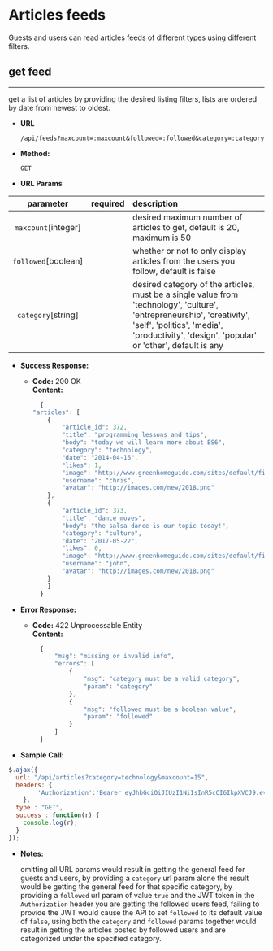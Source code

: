 # Articles feeds

Guests and users can read articles feeds of different types using different filters.

## **get feed**
----
get a list of articles by providing the desired listing filters, lists are ordered by date from newest to oldest.

* **URL**

  `/api/feeds?maxcount=:maxcount&followed=:followed&category=:category`

* **Method:**

  `GET`

* **URL Params**

| parameter           | required | description                                                                                                                                                                                                          |
| :-----------------: | :------: | :------------------------------------------------------------------------------------------------------------------------------------------------------------------------------------------------------------------- |
| `maxcount`[integer] |          | desired maximum number of articles to get, default is 20, maximum is 50                                                                                                                                              |
| `followed`[boolean] |          | whether or not to only display articles from the users you follow, default is false                                                                                                                                  |
| `category`[string]  |          | desired category of the articles, must be a single value from 'technology', 'culture', 'entrepreneurship', 'creativity', 'self', 'politics', 'media', 'productivity', 'design', 'popular' or 'other', default is any |

* **Success Response:**

  * **Code:** 200 OK<br />
    **Content:** 
    ``` javascript
      {
    "articles": [
        {
            "article_id": 372,
            "title": "programming lessons and tips",
            "body": "today we will learn more about ES6",
            "category": "technology",
            "date": "2014-04-16",
            "likes": 1,
            "image": "http://www.greenhomeguide.com/sites/default/files/default_images/default-article_0.png",
            "username": "chris",
            "avatar": "http://images.com/new/2018.png"
        },
        {
            "article_id": 373,
            "title": "dance moves",
            "body": "the salsa dance is our topic today!",
            "category": "culture",
            "date": "2017-05-22",
            "likes": 0,
            "image": "http://www.greenhomeguide.com/sites/default/files/default_images/default-article_0.png",
            "username": "john",
            "avatar": "http://images.com/new/2018.png"
        }
        ]
      }
    ```

* **Error Response:**

  * **Code:** 422 Unprocessable Entity<br />
    **Content:** 
    ``` javascript
      {
          "msg": "missing or invalid info",
          "errors": [
              {
                  "msg": "category must be a valid category",
                  "param": "category"
              },
              {
                  "msg": "followed must be a boolean value",
                  "param": "followed"
              }
          ]
      }
    ```


* **Sample Call:**

``` javascript
$.ajax({
  url: "/api/articles?category=technology&maxcount=15",
  headers: {
        'Authorization':'Bearer eyJhbGciOiJIUzI1NiIsInR5cCI6IkpXVCJ9.eyJpZCI6Mjk0LCJpYXQiOjE1MjE2NDY1NTQsImV4cCI6MTUyMTY1NzM1NH0.egYak11OPvigG0Fd67u3d2GKc6YcIH1wUd2hZIm6Vm4'
    },
  type : "GET",
  success : function(r) {
    console.log(r);
  }
});
```

* **Notes:**

  omitting all URL params would result in getting the general feed for guests and users, by providing a `category` url param alone the result would be getting the general feed for that specific category, by providing a `followed` url param of value `true` and the JWT token in the `Authorization` header you are getting the followed users feed, failing to provide the JWT would cause the API to set `followed` to its default value of `false`, using both the `category` and `followed` params together would result in getting the articles posted by followed users and are categorized under the specified category.

